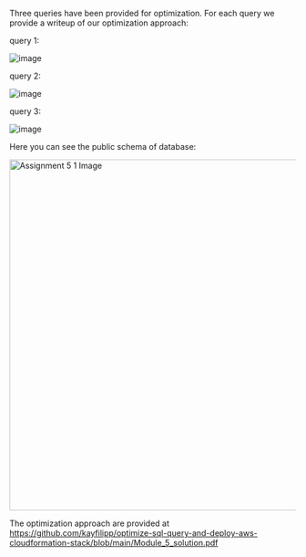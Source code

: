
Three queries have been provided for optimization. For each query we provide a writeup of our optimization approach:

query 1:

![image](https://user-images.githubusercontent.com/84368057/157164683-c898cca0-b48b-4332-9263-f6012ea8e9ea.png)


query 2:

![image](https://user-images.githubusercontent.com/84368057/157164735-65e03cb7-eccc-44dc-8e92-9e79effc8f4e.png)

query 3:

![image](https://user-images.githubusercontent.com/84368057/157164865-5417ffd7-1b28-4906-b5e6-3a91a504f49f.png)


Here you can see the public schema of database: 

<img width="615" alt="Assignment 5 1 Image" src="https://user-images.githubusercontent.com/84368057/157164342-94e56128-6f07-4fd1-9b50-45350c127250.png">


The optimization approach are provided at https://github.com/kayfilipp/optimize-sql-query-and-deploy-aws-cloudformation-stack/blob/main/Module_5_solution.pdf
